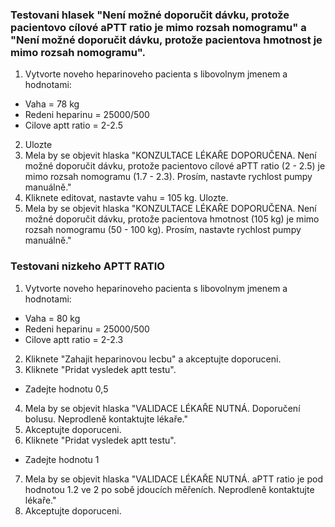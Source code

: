 ### Testovani hlasek "Není možné doporučit dávku, protože pacientovo cílové aPTT ratio je mimo rozsah nomogramu" a "Není možné doporučit dávku, protože pacientova hmotnost je mimo rozsah nomogramu".
1. Vytvorte noveho heparinoveho pacienta s libovolnym jmenem a hodnotami:
- Vaha = 78 kg
- Redeni heparinu = 25000/500
- Cilove aptt ratio = 2-2.5
2. Ulozte
3. Mela by se objevit hlaska "KONZULTACE LÉKAŘE DOPORUČENA.
   Není možné doporučit dávku, protože pacientovo cílové aPTT ratio (2 - 2.5) je mimo rozsah nomogramu (1.7 - 2.3). Prosím, nastavte rychlost pumpy manuálně."
4. Kliknete editovat, nastavte vahu = 105 kg. Ulozte.
5. Mela by se objevit hlaska "KONZULTACE LÉKAŘE DOPORUČENA.
   Není možné doporučit dávku, protože pacientova hmotnost (105 kg) je mimo rozsah nomogramu (50 - 100 kg). Prosím, nastavte rychlost pumpy manuálně."

### Testovani nizkeho APTT RATIO
1. Vytvorte noveho heparinoveho pacienta s libovolnym jmenem a hodnotami:
- Vaha = 80 kg
- Redeni heparinu = 25000/500
- Cilove aptt ratio = 2-2.3
2. Kliknete "Zahajit heparinovou lecbu" a akceptujte doporuceni.
3. Kliknete "Pridat vysledek aptt testu".
- Zadejte hodnotu 0,5
4. Mela by se objevit hlaska "VALIDACE LÉKAŘE NUTNÁ.
   Doporučení bolusu. Neprodleně kontaktujte lékaře."
5. Akceptujte doporuceni.
6. Kliknete "Pridat vysledek aptt testu".
- Zadejte hodnotu 1
7. Mela by se objevit hlaska "VALIDACE LÉKAŘE NUTNÁ.
   aPTT ratio je pod hodnotou 1.2 ve 2 po sobě jdoucích měřeních. Neprodleně kontaktujte lékaře."
8. Akceptujte doporuceni.